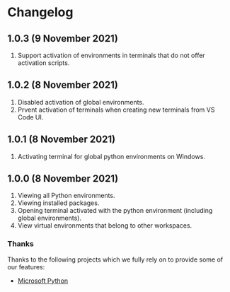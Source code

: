 # Changelog

## 1.0.3 (9 November 2021)

1. Support activation of environments in terminals that do not offer activation scripts.

## 1.0.2 (8 November 2021)

1. Disabled activation of global environments.
2. Prvent activation of terminals when creating new terminals from VS Code UI.

## 1.0.1 (8 November 2021)

1. Activating terminal for global python environments on Windows.

## 1.0.0 (8 November 2021)

1. Viewing all Python environments.
2. Viewing installed packages.
3. Opening terminal activated with the python environment (including global environments).
4. View virtual environments that belong to other workspaces.

### Thanks

Thanks to the following projects which we fully rely on to provide some of
our features:

-   [Microsoft Python](https://marketplace.visualstudio.com/items?itemName=ms-python.python)
